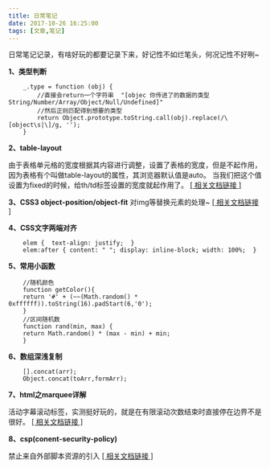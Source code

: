 ```yaml
---
title: 日常笔记
date: 2017-10-26 16:25:00
tags: [文章,笔记]
---
```

日常笔记记录，有啥好玩的都要记录下来，好记性不如烂笔头，何况记性不好咧~
<!-- more -->
**1、类型判断**

        _.type = function (obj) {
            //直接会return一个字符串  "[objec 你传进了的数据的类型String/Number/Array/Object/Null/Undefined]"
            //然后正则匹配得到想要的类型
            return Object.prototype.toString.call(obj).replace(/\[object\s|\]/g, '');
        }

**2、table-layout**

  由于表格单元格的宽度根据其内容进行调整，设置了表格的宽度，但是不起作用，因为表格有个叫做table-layout的属性，其浏览器默认值是auto。
  当我们把这个值设置为fixed的时候，给th/td标签设置的宽度就起作用了。
   [\[ 相关文档链接 \]][1]

**3、CSS3 object-position/object-fit**
  对img等替换元素的处理~
  [\[ 相关文档链接 \]][2]

**4、CSS文字两端对齐**

        elem {  text-align: justify;  }
        elem:after { content: " "; display: inline-block; width: 100%;  }


**5、常用小函数**

        //随机颜色
        function getColor(){
        return '#' + (~~(Math.random() * 0xffffff)).toString(16).padStart(6,'0');
        }
        //区间随机数
        function rand(min, max) {
        return Math.random() * (max - min) + min;
        }


**6、数组深浅复制**

        [].concat(arr);
        Object.concat(toArr,formArr);


**7、html之marquee详解**

  活动字幕滚动标签，实测挺好玩的，就是在有限滚动次数结束时直接停在边界不是很好。
  [\[ 相关文档链接 \]][3]

**8、csp(conent-security-policy)**

  禁止来自外部脚本资源的引入
  [\[ 相关文档链接 \]][4]


  [1]: http://www.w3school.com.cn/cssref/pr_tab_table-layout.asp
  [2]: http://www.zhangxinxu.com/wordpress/2015/03/css3-object-position-object-fit/
  [3]: http://www.cnblogs.com/tuyile006/archive/2007/03/28/691329.html
  [4]: http://www.qdfuns.com/notes/26042/83538ff174859ffddc12ade1618336d2.html
